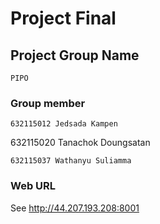 # Project Final

## Project Group Name
```
PIPO
```

### Group member
```
632115012 Jedsada Kampen
```
632115020 Tanachok Doungsatan
```
632115037 Wathanyu Suliamma
```

### Web URL
See http://44.207.193.208:8001
